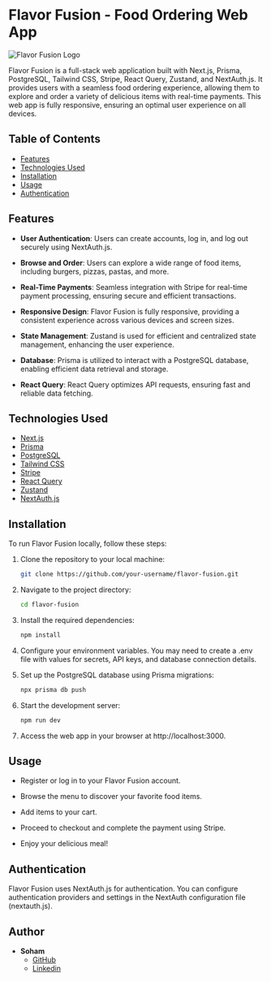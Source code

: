 # Flavor Fusion - Food Ordering Web App

![Flavor Fusion Logo](https://res.cloudinary.com/sohambasak/image/upload/v1695102920/flavor-fusion/csmqpukhqpjeifylllcv.png)

Flavor Fusion is a full-stack web application built with Next.js, Prisma, PostgreSQL, Tailwind CSS, Stripe, React Query, Zustand, and NextAuth.js. It provides users with a seamless food ordering experience, allowing them to explore and order a variety of delicious items with real-time payments. This web app is fully responsive, ensuring an optimal user experience on all devices.

## Table of Contents

- [Features](#features)
- [Technologies Used](#technologies-used)
- [Installation](#installation)
- [Usage](#usage)
- [Authentication](#authentication)

## Features

- **User Authentication**: Users can create accounts, log in, and log out securely using NextAuth.js.

- **Browse and Order**: Users can explore a wide range of food items, including burgers, pizzas, pastas, and more.

- **Real-Time Payments**: Seamless integration with Stripe for real-time payment processing, ensuring secure and efficient transactions.

- **Responsive Design**: Flavor Fusion is fully responsive, providing a consistent experience across various devices and screen sizes.

- **State Management**: Zustand is used for efficient and centralized state management, enhancing the user experience.

- **Database**: Prisma is utilized to interact with a PostgreSQL database, enabling efficient data retrieval and storage.

- **React Query**: React Query optimizes API requests, ensuring fast and reliable data fetching.

## Technologies Used

- [Next.js](https://nextjs.org/)
- [Prisma](https://www.prisma.io/)
- [PostgreSQL](https://www.postgresql.org/)
- [Tailwind CSS](https://tailwindcss.com/)
- [Stripe](https://stripe.com/)
- [React Query](https://react-query.tanstack.com/)
- [Zustand](https://zustand.surge.sh/)
- [NextAuth.js](https://next-auth.js.org/)

## Installation

To run Flavor Fusion locally, follow these steps:

1. Clone the repository to your local machine:

   ```bash
   git clone https://github.com/your-username/flavor-fusion.git

   ```

2. Navigate to the project directory:

   ```bash
   cd flavor-fusion

   ```

3. Install the required dependencies:

   ```bash
   npm install

   ```

4. Configure your environment variables. You may need to create a .env file with values for secrets, API keys, and database connection details.

5. Set up the PostgreSQL database using Prisma migrations:

   ```bash
   npx prisma db push

   ```

6. Start the development server:

   ```bash
   npm run dev

   ```

7. Access the web app in your browser at http://localhost:3000.

## Usage

- Register or log in to your Flavor Fusion account.

- Browse the menu to discover your favorite food items.

- Add items to your cart.

- Proceed to checkout and complete the payment using Stripe.

- Enjoy your delicious meal!

## Authentication

Flavor Fusion uses NextAuth.js for authentication. You can configure authentication providers and settings in the NextAuth configuration file (nextauth.js).

## Author

- **Soham**
  - [GitHub](https://github.com/soham-basak)
  - [Linkedin](https://www.linkedin.com/in/soham-basak-344746225/)
